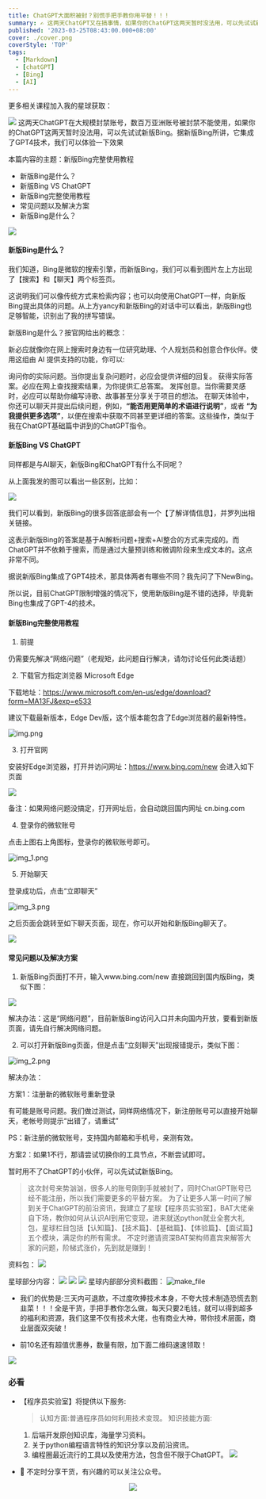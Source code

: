 ```yaml
---
title: ChatGPT大面积被封？别慌手把手教你用平替！！！
summary: ✍ 这两天ChatGPT又在搞事情，如果你的ChatGPT这两天暂时没法用，可以先试试新版Bing。据新版Bing所讲，它集成了GPT4技术，效果如何呢？
published: '2023-03-25T08:43:00.000+08:00'
cover: ./cover.png
coverStyle: 'TOP'
tags:
  - [Markdown]
  - [chatGPT]
  - [Bing]
  - [AI]
---
```


更多相关课程加入我的星球获取：

![](星球2.jpg)
这两天ChatGPT在大规模封禁账号，数百万亚洲账号被封禁不能使用，如果你的ChatGPT这两天暂时没法用，可以先试试新版Bing。据新版Bing所讲，它集成了GPT4技术，我们可以体验一下效果

本篇内容的主题：新版Bing完整使用教程

- 新版Bing是什么？
- 新版Bing VS ChatGPT
- 新版Bing完整使用教程
- 常见问题以及解决方案
- 新版Bing是什么？

![](order.png)

#### 新版Bing是什么？

我们知道，Bing是微软的搜索引擎，而新版Bing，我们可以看到图片左上方出现了【搜索】和【聊天】两个标签页。

这说明我们可以像传统方式来检索内容；也可以向使用ChatGPT一样，向新版Bing提出具体的问题。从上方yancy和新版Bing的对话中可以看出，新版Bing也足够智能，识别出了我的拼写错误。

新版Bing是什么？按官网给出的概念：

新必应就像你在网上搜索时身边有一位研究助理、个人规划员和创意合作伙伴。使用这组由 AI 提供支持的功能，你可以:

询问你的实际问题。当你提出复杂问题时，必应会提供详细的回复。
获得实际答案。必应在网上查找搜索结果，为你提供汇总答案。
发挥创意。当你需要灵感时，必应可以帮助你编写诗歌、故事甚至分享关于项目的想法。
在聊天体验中，你还可以聊天并提出后续问题，例如，**“能否用更简单的术语进行说明”**，或者 **“为我提供更多选项”**，以便在搜索中获取不同甚至更详细的答案。这些操作，类似于我在ChatGPT基础篇中讲到的ChatGPT指令。

#### 新版Bing VS ChatGPT
同样都是与AI聊天，新版Bing和ChatGPT有什么不同呢？

从上面我发的图可以看出一些区别，比如：

![](detail.png)

我们可以看到，新版Bing的很多回答底部会有一个【了解详情信息】，并罗列出相关链接。

这表示新版Bing的答案是基于AI解析问题+搜索+AI整合的方式来完成的。而ChatGPT并不依赖于搜索，而是通过大量预训练和微调阶段来生成文本的。这点非常不同。

据说新版Bing集成了GPT4技术，那具体两者有哪些不同？我先问了下NewBing。

所以说，目前ChatGPT限制增强的情况下，使用新版Bing是不错的选择，毕竟新Bing也集成了GPT-4的技术。

#### 新版Bing完整使用教程
1. 前提

仍需要先解决“网络问题”（老规矩，此问题自行解决，请勿讨论任何此类话题）

2. 下载官方指定浏览器 Microsoft Edge

下载地址：https://www.microsoft.com/en-us/edge/download?form=MA13FJ&exp=e533

建议下载最新版本，Edge Dev版，这个版本能包含了Edge浏览器的最新特性。

![img.png](img.png)

3. 打开官网

安装好Edge浏览器，打开并访问网址：https://www.bing.com/new 会进入如下页面

![](官网.png)


备注：如果网络问题没搞定，打开网址后，会自动跳回国内网址 cn.bing.com

4. 登录你的微软账号

点击上图右上角图标，登录你的微软账号即可。

![img_1.png](img_1.png)

5. 开始聊天

登录成功后，点击“立即聊天”

![img_3.png](img_5.png)

之后页面会跳转至如下聊天页面，现在，你可以开始和新版Bing聊天了。

![](page.png)

#### 常见问题以及解决方案
1. 新版Bing页面打不开，输入www.bing.com/new 直接跳回到国内版Bing，类似下图：

![](cover.png)

解决办法：这是“网络问题”，目前新版Bing访问入口并未向国内开放，要看到新版页面，请先自行解决网络问题。

2. 可以打开新版Bing页面，但是点击“立刻聊天”出现报错提示，类似下图：

![img_2.png](img_2.png)

解决办法：

方案1：注册新的微软账号重新登录

有可能是账号问题。我们做过测试，同样网络情况下，新注册账号可以直接开始聊天，老帐号则提示“出错了，请重试”

PS：新注册的微软账号，支持国内邮箱和手机号，亲测有效。

方案2：如果1不行，那请尝试切换你的工具节点，不断尝试即可。

暂时用不了ChatGPT的小伙伴，可以先试试新版Bing。

> 这次封号来势汹汹，很多人的账号刚到手就被封了，同时ChatGPT账号已经不能注册，所以我们需要更多的平替方案。
> 为了让更多人第一时间了解到关于ChatGPT的前沿资讯，我建立了星球【程序员实验室】，BAT大佬亲自下场，教你如何从认识AI到用它变现，进来就送python就业全套大礼包，星球栏目包括【认知篇】、【技术篇】、【基础篇】、【体验篇】、【面试篇】五个模块，满足你的所有需求。
> 不定时邀请资深BAT架构师嘉宾来解答大家的问题，阶梯式涨价，先到就是赚到！

资料包：
![](file.jpeg)

星球部分内容：
![](内容1.png)
![](内容2.png)
![](内容3.png)
星球内部部分资料截图：
![make_file](make_file.png)

* 我们的优势是:三天内可退款，不过度吹捧技术本身，不夸大技术制造恐慌去割韭菜！！！全是干货，手把手教你怎么做，每天只要2毛钱，就可以得到超多的福利和资源，我们这里不仅有技术大佬，也有商业大神，带你技术层面，商业层面双突破！

* 前10名还有超值优惠券，数量有限，加下面二维码速速领取！

![](qr.jpeg)

### 必看

- 【程序员实验室】将提供以下服务:

   > 认知方面:普通程序员如何利用技术变现。
   > 知识技能方面:
    1. 后端开发原创知识库，海量学习资料。
    2. 关于python编程语言特性的知识分享以及前沿资讯。
    3. 编程圈最近流行的工具以及使用方法，包含但不限于ChatGPT。
  ![](星球2.jpg)

- 🚀 不定时分享干货，有兴趣的可以关注公众号。

<div align="center"><img src="https://my-bucket-1259813675.cos-website.ap-guangzhou.myqcloud.com/wordpress/2022/05/20220504120500968-300x300.jpg">
</div>